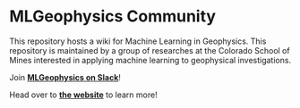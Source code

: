 # MLGeophysics Community

This repository hosts a wiki for Machine Learning in Geophysics. This repository
is maintained by a group of researches at the Colorado School of Mines interested
in applying machine learning to geophysical investigations.

Join [**MLGeophysics on Slack**](http://mlgeophysics.slack.com)!

Head over to [**the website**](https://mlgeophysics.github.io/Community/) to learn more!
